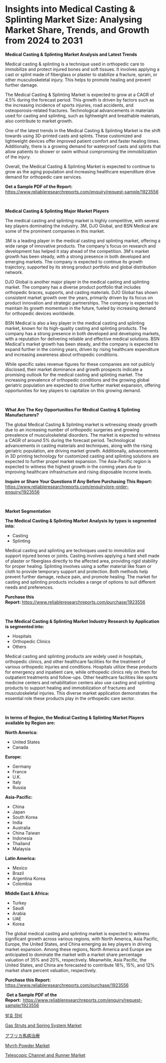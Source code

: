 <p><h1>Insights into Medical Casting & Splinting Market Size: Analysing Market Share, Trends, and Growth from 2024 to 2031</h1></p><p><strong>Medical Casting & Splinting Market Analysis and Latest Trends</strong></p>
<p><p>Medical casting & splinting is a technique used in orthopedic care to immobilize and protect injured bones and soft tissues. It involves applying a cast or splint made of fiberglass or plaster to stabilize a fracture, sprain, or other musculoskeletal injury. This helps to promote healing and prevent further damage.</p><p>The Medical Casting & Splinting Market is expected to grow at a CAGR of 4.5% during the forecast period. This growth is driven by factors such as the increasing incidence of sports injuries, road accidents, and osteoporosis-related fractures. Technological advancements in materials used for casting and splinting, such as lightweight and breathable materials, also contribute to market growth.</p><p>One of the latest trends in the Medical Casting & Splinting Market is the shift towards using 3D-printed casts and splints. These customized and lightweight devices offer improved patient comfort and faster healing times. Additionally, there is a growing demand for waterproof casts and splints that allow patients to shower or swim without compromising the immobilization of the injury.</p><p>Overall, the Medical Casting & Splinting Market is expected to continue to grow as the aging population and increasing healthcare expenditure drive demand for orthopedic care services.</p></p>
<p><strong>Get a Sample PDF of the Report:&nbsp;</strong> <a href="https://www.reliableresearchreports.com/enquiry/request-sample/1923556">https://www.reliableresearchreports.com/enquiry/request-sample/1923556</a></p>
<p>&nbsp;</p>
<p><strong>Medical Casting & Splinting Major Market Players</strong></p>
<p><p>The medical casting and splinting market is highly competitive, with several key players dominating the industry. 3M, DJO Global, and BSN Medical are some of the prominent companies in this market.</p><p>3M is a leading player in the medical casting and splinting market, offering a wide range of innovative products. The company's focus on research and development has helped it stay ahead of the competition. 3M's market growth has been steady, with a strong presence in both developed and emerging markets. The company is expected to continue its growth trajectory, supported by its strong product portfolio and global distribution network.</p><p>DJO Global is another major player in the medical casting and splinting market. The company has a diverse product portfolio that includes orthopedic braces, supports, and casting materials. DJO Global has shown consistent market growth over the years, primarily driven by its focus on product innovation and strategic partnerships. The company is expected to maintain its growth momentum in the future, fueled by increasing demand for orthopedic devices worldwide.</p><p>BSN Medical is also a key player in the medical casting and splinting market, known for its high-quality casting and splinting products. The company has a strong presence in both developed and developing markets, with a reputation for delivering reliable and effective medical solutions. BSN Medical's market growth has been steady, and the company is expected to expand further in the coming years, driven by rising healthcare expenditure and increasing awareness about orthopedic conditions.</p><p>While specific sales revenue figures for these companies are not publicly disclosed, their market dominance and growth prospects indicate a promising outlook for the medical casting and splinting market. The increasing prevalence of orthopedic conditions and the growing global geriatric population are expected to drive further market expansion, offering opportunities for key players to capitalize on this growing demand.</p></p>
<p>&nbsp;</p>
<p><strong>What Are The Key Opportunities For Medical Casting & Splinting Manufacturers?</strong></p>
<p><p>The global Medical Casting & Splinting market is witnessing steady growth due to an increasing number of orthopedic surgeries and growing prevalence of musculoskeletal disorders. The market is expected to witness a CAGR of around 5% during the forecast period. Technological advancements in casting materials and techniques, along with the rising geriatric population, are driving market growth. Additionally, advancements in 3D printing technology for customized casting and splinting solutions are expected to further propel market expansion. The Asia-Pacific region is expected to witness the highest growth in the coming years due to improving healthcare infrastructure and rising disposable income levels.</p></p>
<p><strong>Inquire or Share Your Questions If Any Before Purchasing This Report:</strong> <a href="https://www.reliableresearchreports.com/enquiry/pre-order-enquiry/1923556">https://www.reliableresearchreports.com/enquiry/pre-order-enquiry/1923556</a></p>
<p>&nbsp;</p>
<p><strong>Market Segmentation</strong></p>
<p><strong>The Medical Casting & Splinting Market Analysis by types is segmented into:</strong></p>
<p><ul><li>Casting</li><li>Splinting</li></ul></p>
<p><p>Medical casting and splinting are techniques used to immobilize and support injured bones or joints. Casting involves applying a hard shell made of plaster or fiberglass directly to the affected area, providing rigid stability for proper healing. Splinting involves using a softer material like foam or cloth to provide temporary support and protection. Both methods help prevent further damage, reduce pain, and promote healing. The market for casting and splinting products includes a range of options to suit different needs and preferences.</p></p>
<p><strong>Purchase this Report:&nbsp;</strong><a href="https://www.reliableresearchreports.com/purchase/1923556">https://www.reliableresearchreports.com/purchase/1923556</a></p>
<p>&nbsp;</p>
<p><strong>The Medical Casting & Splinting Market Industry Research by Application is segmented into:</strong></p>
<p><ul><li>Hospitals</li><li>Orthopedic Clinics</li><li>Others</li></ul></p>
<p><p>Medical casting and splinting products are widely used in hospitals, orthopedic clinics, and other healthcare facilities for the treatment of various orthopedic injuries and conditions. Hospitals utilize these products for emergency and inpatient care, while orthopedic clinics rely on them for outpatient treatments and follow-ups. Other healthcare facilities like sports medicine centers and rehabilitation centers also use casting and splinting products to support healing and immobilization of fractures and musculoskeletal injuries. This diverse market application demonstrates the essential role these products play in the orthopedic care sector.</p></p>
<p>&nbsp;</p>
<p><strong>In terms of Region, the Medical Casting & Splinting Market Players available by Region are:</strong></p>
<p>
    <p> <strong> North America: </strong>
        <ul>
            <li>United States</li>
            <li>Canada</li>
        </ul>
        </p> 
    <p> <strong> Europe: </strong>
        <ul>
            <li>Germany</li>
            <li>France</li>
            <li>U.K.</li>
            <li>Italy</li>
            <li>Russia</li>
        </ul>
        </p> 
    <p> <strong> Asia-Pacific: </strong>
        <ul>
            <li>China</li>
            <li>Japan</li>
            <li>South Korea</li>
            <li>India</li>
            <li>Australia</li>
            <li>China Taiwan</li>
            <li>Indonesia</li>
            <li>Thailand</li>
            <li>Malaysia</li>
        </ul>
        </p> 
    <p> <strong> Latin America: </strong>
        <ul>
            <li>Mexico</li>
            <li>Brazil</li>
            <li>Argentina Korea</li>
            <li>Colombia</li>
        </ul>
        </p> 
    <p> <strong> Middle East & Africa: </strong>
        <ul>
            <li>Turkey</li>
            <li>Saudi</li>
            <li>Arabia</li>
            <li>UAE</li>
            <li>Korea</li>
        </ul>
    </p>
    </p>
<p><p>The global medical casting and splinting market is expected to witness significant growth across various regions, with North America, Asia Pacific, Europe, the United States, and China emerging as key players in driving market expansion. Among these regions, North America and Europe are anticipated to dominate the market with a market share percentage valuation of 35% and 20%, respectively. Meanwhile, Asia Pacific, the United States, and China are forecasted to contribute 18%, 15%, and 12% market share percent valuation, respectively.</p></p>
<p><strong>Purchase this Report: </strong><a href="https://www.reliableresearchreports.com/purchase/1923556">https://www.reliableresearchreports.com/purchase/1923556</a></p>
<p>&nbsp;<strong>Get a Sample PDF of the Report:&nbsp;&nbsp;</strong><a href="https://www.reliableresearchreports.com/enquiry/request-sample/1923556">https://www.reliableresearchreports.com/enquiry/request-sample/1923556</a></p>
<p><strong></strong></p>
<p><p><a href="https://medium.com/@louisa_aug08/%EB%B0%9C%ED%9A%A8-%EC%9E%A5%EB%B9%84-%EC%8B%9C%EC%9E%A5-%EB%8F%99%ED%96%A5-%EC%8B%9C%EC%9E%A5-%EB%8F%99%ED%96%A5-%EC%84%B1%EC%9E%A5-2024%EB%85%84%EB%B6%80%ED%84%B0-2031%EB%85%84%EA%B9%8C%EC%A7%80-%EC%98%88%EC%B8%A1%EB%90%9C-%EA%B2%83-d1599e72857c">발효 장비</a></p><p><a href="https://simplistic-meeting-7ee.notion.site/Gas-Struts-and-Spring-System-Market-Offer-Valuable-Insights-into-Market-Size-Market-Share-Market-T-6ac98398ce3e459980115ac326967475">Gas Struts and Spring System Market</a></p><p><a href="https://medium.com/@hoped252023/%E3%82%A2%E3%83%95%E3%83%AA%E3%82%AB%E3%82%A6%E3%82%B9%E3%83%9E%E3%83%9B%E3%83%AB%E3%82%B9%E7%97%85%E6%B2%BB%E7%99%82%E5%B8%82%E5%A0%B4%E3%83%A1%E3%83%88%E3%83%AA%E3%82%AF%E3%82%B9%E3%81%AE%E5%BE%A9%E5%8F%B7%E5%8C%96-%E5%B8%82%E5%A0%B4%E3%82%B7%E3%82%A7%E3%82%A2-%E3%83%88%E3%83%AC%E3%83%B3%E3%83%89-%E6%88%90%E9%95%B7%E3%83%91%E3%82%BF%E3%83%BC%E3%83%B3-b0ec624aa61e">アフリカ馬病治療</a></p><p><a href="https://view.publitas.com/reportprime-1/myrrh-powder-market-size-share-trends-analysis-report-by-application-regional-outlook-competitive-strategies-and-segment-forecasts-2024-2031/">Myrrh Powder Market</a></p><p><a href="https://eight-handstand-8fb.notion.site/Telescopic-Channel-and-Runner-Market-Size-Growth-Outlook-from-2024-to-2031-projecting-at-Market-s--fb36f9da3a444de3a2e748f1c88565fe">Telescopic Channel and Runner Market</a></p></p>
